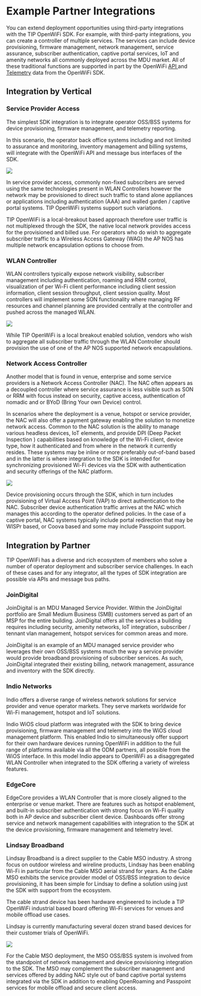 # Example Partner Integrations

You can extend deployment opportunities using third-party integrations with the TIP OpenWiFi SDK. For example, with third-party integrations, you can create a controller of multiple services. The services can include device provisioning, firmware management, network management, service assurance, subscriber authentication, captive portal services, IoT and amenity networks all commonly deployed across the MDU market. All of these traditional functions are supported in part by the OpenWiFi [API ](../developer-resources/api/)and [Telemetry](../developer-resources/sdk-kafka/) data from the OpenWiFi SDK.

## Integration by Vertical

### Service Provider Access

The simplest SDK integration is to integrate operator OSS/BSS systems for device provisioning, firmware management, and telemetry reporting.

In this scenario, the operator back office systems including and not limited to assurance and monitoring, inventory management and billing systems, will integrate with the OpenWiFi API and message bus interfaces of the SDK.

![](../.gitbook/assets/image20.png)

In service provider access, commonly non-fixed subscribers are served using the same technologies present in WLAN Controllers however the network may be provisioned to direct such traffic to stand alone appliances or applications including authentication (AAA) and walled garden / captive portal systems. TIP OpenWiFi systems support such variations.

TIP OpenWiFi is a local-breakout based approach therefore user traffic is not multiplexed through the SDK, the native local network provides access for the provisioned and billed use. For operators who do wish to aggregate subscriber traffic to a Wireless Access Gateway (WAG) the AP NOS has multiple network encapsulation options to choose from.

### WLAN Controller

WLAN controllers typically expose network visibility, subscriber management including authentication, roaming and RRM control, visualization of per Wi-Fi client performance including client session information, client session throughput, client session quality. Most controllers will implement some SON functionality where managing RF resources and channel planning are provided centrally at the controller and pushed across the managed WLAN.

![](../.gitbook/assets/image21.png)

While TIP OpenWiFi is a local breakout enabled solution, vendors who wish to aggregate all subscriber traffic through the WLAN Controller should provision the use of one of the AP NOS supported network encapsulations.

### Network Access Controller

Another model that is found in venue, enterprise and some service providers is a Network Access Controller (NAC). The NAC often appears as a decoupled controller where service assurance is less visible such as SON or RRM with focus instead on security, captive access, authentication of nomadic and or BYoD (Bring Your own Device) control.

In scenarios where the deployment is a venue, hotspot or service provider, the NAC will also offer a payment gateway enabling the solution to monetize network access. Common to the NAC solution is the ability to manage various headless devices, IoT elements, and provide DPI (Deep Packet Inspection ) capabilities based on knowledge of the Wi-Fi client, device type, how it authenticated and from where in the network it currently resides. These systems may be inline or more preferably out-of-band based and in the latter is where integration to the SDK is intended for synchronizing provisioned Wi-Fi devices via the SDK with authentication and security offerings of the NAC platform.

![](../.gitbook/assets/image22.png)

Device provisioning occurs through the SDK, which in turn includes provisioning of Virtual Access Point (VAP) to direct authentication to the NAC. Subscriber device authentication traffic arrives at the NAC which manages this according to the operator defined policies. In the case of a captive portal, NAC systems typically include portal redirection that may be WISPr based, or Coova based and some may include Passpoint support.

## Integration by Partner

TIP OpenWiFi has a diverse and rich ecosystem of members who solve a number of operator deployment and subscriber service challenges. In each of these cases and for any integrator, all the types of SDK integration are possible via APIs and message bus paths.

### JoinDigital

JoinDigital is an MDU Managed Service Provider. Within the JoinDigital portfolio are Small Medium Business (SMB) customers served as part of an MSP for the entire building. JoinDigital offers all the services a building requires including security, amenity networks, IoT integration, subscriber / tennant vlan management, hotspot services for common areas and more.

JoinDigital is an example of an MDU managed service provider who leverages their own OSS/BSS systems much the way a service provider would provide broadband provisioning of subscriber services. As such, JoinDigital integrated their existing billing, network management, assurance and inventory with the SDK directly.

### Indio Networks

Indio offers a diverse range of wireless network solutions for service provider and venue operator markets. They serve markets worldwide for Wi-Fi management, hotspot and IoT solutions.

Indio WiOS cloud platform was integrated with the SDK to bring device provisioning, firmware management and telemetry into the WiOS cloud management platform. This enabled Indio to simultaneously offer support for their own hardware devices running OpenWiFi in addition to the full range of platforms available via all the ODM partners, all possible from the WiOS interface. In this model Indio appears to OpenWiFi as a disaggregated WLAN Controller when integrated to the SDK offering a variety of wireless features.

### EdgeCore

EdgeCore provides a WLAN Controller that is more closely aligned to the enterprise or venue market. There are features such as hotspot enablement, and built-in subscriber authentication with strong focus on Wi-Fi quality both in AP device and subscriber client device. Dashboards offer strong service and network management capabilities with integration to the SDK at the device provisioning, firmware management and telemetry level.

### Lindsay Broadband

Lindsay Broadband is a direct supplier to the Cable MSO industry. A strong focus on outdoor wireless and wireline products, Lindsay has been enabling Wi-Fi in particular from the Cable MSO aerial strand for years. As the Cable MSO exhibits the service provider model of OSS/BSS integration to device provisioning, it has been simple for Lindsay to define a solution using just the SDK with support from the ecosystem.

The cable strand device has been hardware engineered to include a TIP OpenWiFi industrial based board offering Wi-Fi services for venues and mobile offload use cases.

Lindsay is currently manufacturing several dozen strand based devices for their customer trials of OpenWiFi.

![](../.gitbook/assets/image20.png)

For the Cable MSO deployment, the MSO OSS/BSS system is involved from the standpoint of network management and device provisioning integration to the SDK. The MSO may complement the subscriber management and services offered by adding NAC style out of band captive portal systems integrated via the SDK in addition to enabling OpenRoaming and Passpoint services for mobile offload and secure client access.

###
